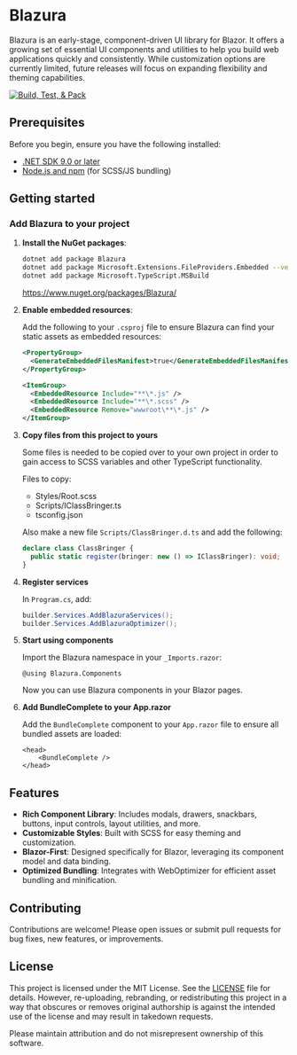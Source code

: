# Blazura

Blazura is an early-stage, component-driven UI library for Blazor. It offers a growing set of essential UI components and utilities to help you build web applications quickly and consistently. While customization options are currently limited, future releases will focus on expanding flexibility and theming capabilities.

[![Build, Test, & Pack](https://github.com/ZeroXitreo/Blazura/actions/workflows/pack.yml/badge.svg)](https://github.com/ZeroXitreo/Blazura/actions/workflows/pack.yml)

## Prerequisites

Before you begin, ensure you have the following installed:

- [.NET SDK 9.0 or later](https://dotnet.microsoft.com/download)
- [Node.js and npm](https://nodejs.org/) (for SCSS/JS bundling)

## Getting started

<!-- TODO: Create a getting started section -->

### Add Blazura to your project

1. **Install the NuGet packages**:

   ```sh
   dotnet add package Blazura
   dotnet add package Microsoft.Extensions.FileProviders.Embedded --version 9.0.6
   dotnet add package Microsoft.TypeScript.MSBuild
   ```

   https://www.nuget.org/packages/Blazura/

2. **Enable embedded resources**:

   Add the following to your `.csproj` file to ensure Blazura can find your static assets as embedded resources:

   ```xml
   <PropertyGroup>
     <GenerateEmbeddedFilesManifest>true</GenerateEmbeddedFilesManifest>
   </PropertyGroup>

   <ItemGroup>
     <EmbeddedResource Include="**\*.js" />
     <EmbeddedResource Include="**\*.scss" />
     <EmbeddedResource Remove="wwwroot\**\*.js" />
   </ItemGroup>
   ```

3. **Copy files from this project to yours**

   Some files is needed to be copied over to your own project in order to gain access to SCSS variables and other TypeScript functionality.

   Files to copy:

   - Styles/Root.scss
   - Scripts/IClassBringer.ts
   - tsconfig.json

   Also make a new file `Scripts/ClassBringer.d.ts` and add the following:

   ```typescript
   declare class ClassBringer {
     public static register(bringer: new () => IClassBringer): void;
   }
   ```

4. **Register services**

   In `Program.cs`, add:

   ```csharp
   builder.Services.AddBlazuraServices();
   builder.Services.AddBlazuraOptimizer();
   ```

5. **Start using components**

   Import the Blazura namespace in your `_Imports.razor`:

   ```razor
   @using Blazura.Components
   ```

   Now you can use Blazura components in your Blazor pages.

6. **Add BundleComplete to your App.razor**

   Add the `BundleComplete` component to your `App.razor` file to ensure all bundled assets are loaded:

   ```razor
   <head>
       <BundleComplete />
   </head>
   ```

## Features

- **Rich Component Library**: Includes modals, drawers, snackbars, buttons, input controls, layout utilities, and more.
- **Customizable Styles**: Built with SCSS for easy theming and customization.
- **Blazor-First**: Designed specifically for Blazor, leveraging its component model and data binding.
- **Optimized Bundling**: Integrates with WebOptimizer for efficient asset bundling and minification.

## Contributing

Contributions are welcome! Please open issues or submit pull requests for bug fixes, new features, or improvements.

## License

This project is licensed under the MIT License. See the [LICENSE](LICENSE) file for details. However, re-uploading, rebranding, or redistributing this project in a way that obscures or removes original authorship is against the intended use of the license and may result in takedown requests.

Please maintain attribution and do not misrepresent ownership of this software.
